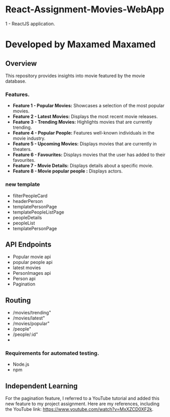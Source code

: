 # React-Assignment-Movies-WebApp
1 - ReactJS application.
# Developed by Maxamed Maxamed


## Overview

This repository provides insights into movie featured by the movie database.


### Features.
+ **Feature 1 - Popular Movies:** Showcases a selection of the most popular movies.
+ **Feature 2 - Latest Movies:** Displays the most recent movie releases.
+ **Feature 3 - Trending Movies:** Highlights movies that are currently trending.
+ **Feature 4 - Popular People:** Features well-known individuals in the movie industry.
+ **Feature 5 - Upcoming Movies:** Displays movies that are currently in theaters.
+ **Feature 6 - Favourites:** Displays movies that the user has added to their favourites.
+ **Feature 7 - Movie Details:** Displays details about a specific movie.
+ **Feature 8 - Movie popular people :** Displays actors. 


### new template
+ filterPeopleCard
+ headerPerson 
+ templatePersonPage
+ templatePeopleListPage
+ peopleDetails
+ peopleList
+ templatePersonPage


## API Endpoints
+ Popular movie api 
+ popular people  api 
+ latest movies
+ PersonImages api 
+ Person api 
+ Pagination

## Routing
+ /movies/trending" 
+ /movies/latest" 
+ /movies/popular" 
+ /people" 
+ /people/:id"
+ 
### Requirements for automated testing.
+ Node.js
+ npm

## Independent Learning
For the pagination feature, I referred to a YouTube tutorial and added this new feature to my project assignment. Here are my references, including the YouTube link: https://www.youtube.com/watch?v=MxXZCD0XF2k.
